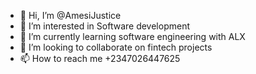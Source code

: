 - 👋 Hi, I’m @AmesiJustice
- 👀 I’m interested in Software development
- 🌱 I’m currently learning software engineering with ALX
- 💞️ I’m looking to collaborate on fintech projects
- 📫 How to reach me +2347026447625

<!---
AmesiJustice/AmesiJustice is a ✨ special ✨ repository because its `README.md` (this file) appears on your GitHub profile.
You can click the Preview link to take a look at your changes.
--->
